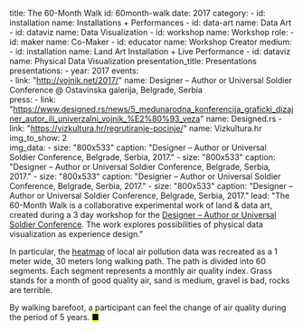 title: The 60-Month Walk
id: 60month-walk
date: 2017
category: 
    - id: installation
      name: Installations + Performances
    - id: data-art
      name: Data Art
    - id: dataviz
      name: Data Visualization
    - id: workshop
      name: Workshop
role:
    - id: maker
      name: Co-Maker
    - id: educator
      name: Workshop Creator
medium:
    - id: installation
      name: Land Art Installation + Live Performance
    - id: dataviz
      name: Physical Data Visualization 
presentation_title: Presentations
presentations:
    - year: 2017
      events:  
        - link: "http://vojnik.net/2017/"
          name: Designer – Author or Universal Soldier Conference @ Ostavinska galerija, Belgrade, Serbia           
press:
    - link: "https://www.designed.rs/news/5_medunarodna_konferencija_graficki_dizajner_autor_ili_univerzalni_vojnik_%E2%80%93_veza"
      name: Designed.rs
    - link: "https://vizkultura.hr/regrutiranje-pocinje/"
      name: Vizkultura.hr
img_to_show: 2       
img_data:
    - size: "800x533"
      caption: "Designer – Author or Universal Soldier Conference, Belgrade, Serbia, 2017."
    - size: "800x533"
      caption: "Designer – Author or Universal Soldier Conference, Belgrade, Serbia, 2017."
    - size: "800x533"
      caption: "Designer – Author or Universal Soldier Conference, Belgrade, Serbia, 2017."
    - size: "800x533"
      caption: "Designer – Author or Universal Soldier Conference, Belgrade, Serbia, 2017."
lead: "The 60-Month Walk is a collaborative experimental work of land & data art, created during a 3 day workshop for the <a href='http://vojnik.net/2017/' target='_blank'>Designer – Author or Universal Soldier Conference</a>. The work explores possibilities of physical data visualization as experience design."

In particular, the <a href='https://en.wikipedia.org/wiki/Heat_map' target='_blank'>heatmap</a> of local air pollution data was recreated as a 1 meter wide, 30 meters long walking path. The path is divided into 60 segments. Each segment represents a monthly air quality index. Grass stands for a month of good quality air, sand is medium, gravel is bad, rocks are terrible. 

By walking barefoot, a participant can feel the change of air quality during the period of 5 years. <mark>&#9632;</mark>